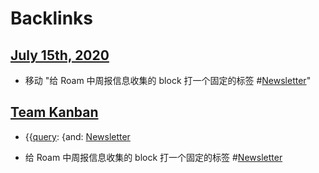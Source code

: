 
# Backlinks
## [July 15th, 2020](<July 15th, 2020.md>)
- 移动 "给 Roam 中周报信息收集的 block 打一个固定的标签 #[Newsletter](<Newsletter.md>)"

## [Team Kanban](<Team Kanban.md>)
- {{[query](<query.md>): {and: [Newsletter](<Newsletter.md>)

- 给 Roam 中周报信息收集的 block 打一个固定的标签 #[Newsletter](<Newsletter.md>)

